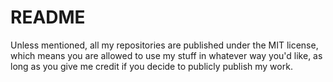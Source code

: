 # README
Unless mentioned, all my repositories are published under the MIT license, which means you are allowed to use my stuff in whatever way you'd like, as long as you give me credit if you decide to publicly publish my work.
